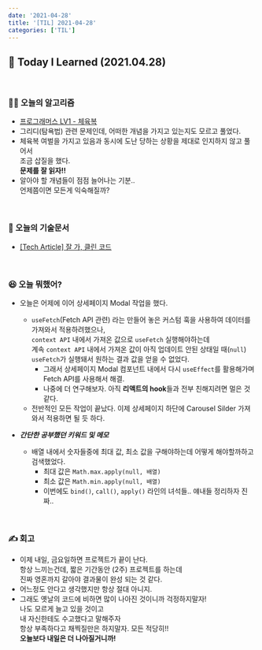 ```yaml
---
date: '2021-04-28'
title: '[TIL] 2021-04-28'
categories: ['TIL']
---
```


## 🚀 Today I Learned (2021.04.28)

<br/>

### **👨‍💻 오늘의 알고리즘**

-   [프로그래머스 LV1 - 체육복](https://programmers.co.kr/learn/courses/30/lessons/42862)
-   그리디(탐욕법) 관련 문제인데, 어떠한 개념을 가지고 있는지도 모르고 풀었다.
-   체육복 여벌을 가지고 있음과 동시에 도난 당하는 상황을 제대로 인지하지 않고 풀어서  
    조금 삽질을 했다.  
    **문제를 잘 읽자!!**
-   알아야 할 개념들이 점점 늘어나는 기분..  
    언제쯤이면 모든게 익숙해질까?

<br/>

### **📑 오늘의 기술문서**

-   [[Tech Article] 잘 가, 클린 코드](https://17-sss.github.io/2021-04-28-[기술문서_정리]_잘_가,_클린코드)

<br/>

### **😆 오늘 뭐했어?**

-   오늘은 어제에 이어 상세페이지 Modal 작업을 했다.

    -   `useFetch`(Fetch API 관련) 라는 만들어 놓은 커스텀 훅을 사용하여 데이터를 가져와서 적용하려했으나,  
        `context API` 내에서 가져온 값으로 `useFetch` 실행해야하는데  
        계속 `context API` 내에서 가져온 값이 아직 업데이트 안된 상태일 때(`null`)  
        `useFetch`가 실행돼서 원하는 결과 값을 얻을 수 없었다.
        -   그래서 상세페이지 Modal 컴포넌트 내에서 다시 `useEffect`를 활용해가며 Fetch API를 사용해서 해결.
        -   나중에 더 연구해보자. 아직 **리액트의 hook**들과 전부 친해지려면 멀은 것 같다.
    -   전반적인 모든 작업이 끝났다. 이제 상세페이지 하단에 Carousel Silder 가져와서 적용하면 될 듯 하다.

-   **_간단한 공부했던 키워드 및 메모_**
    -   배열 내에서 숫자들중에 최대 값, 최소 값을 구해야하는데 어떻게 해야할까하고 검색했었다.
        -   최대 값은 `Math.max.apply(null, 배열)`
        -   최소 값은 `Math.min.apply(null, 배열)`
        -   이번에도 `bind()`, `call()`, `apply()` 라인의 녀석들.. 얘내들 정리하자 진짜..

<br/>

### **✍️ 회고**

-   이제 내일, 금요일하면 프로젝트가 끝이 난다.  
    항상 느끼는건데, 짧은 기간동안 (2주) 프로젝트를 하는데  
    진짜 영혼까지 갈아야 결과물이 완성 되는 것 같다.
-   어느정도 안다고 생각했지만 항상 절대 아니지.
-   그래도 옛날의 코드에 비하면 많이 나아진 것이니까 걱정하지말자!  
    나도 모르게 늘고 있을 것이고  
    내 자신한테도 수고했다고 말해주자  
    항상 부족하다고 채찍질만은 하지말자. 모든 적당히!!  
    **오늘보다 내일은 더 나아질거니까!**
